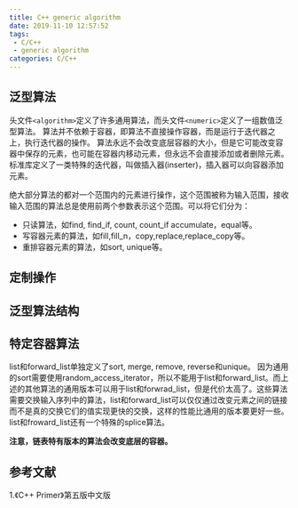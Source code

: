 ```yaml
---
title: C++ generic algorithm
date: 2019-11-10 12:57:52
tags:
 - C/C++
 - generic algorithm
categories: C/C++
---
```



## 泛型算法
头文件`<algorithm>`定义了许多通用算法，而头文件`<numeric>`定义了一组数值泛型算法。
算法并不依赖于容器，即算法不直接操作容器，而是运行于迭代器之上，执行迭代器的操作。
算法永远不会改变底层容器的大小，但是它可能改变容器中保存的元素，也可能在容器内移动元素，但永远不会直接添加或者删除元素。
标准库定义了一类特殊的迭代器，叫做插入器(inserter)，插入器可以向容器添加元素。

绝大部分算法的都对一个范围内的元素进行操作，这个范围被称为输入范围，接收输入范围的算法总是使用前两个参数表示这个范围。可以将它们分为：
- 只读算法，如find, find_if, count, count_if accumulate，equal等。
- 写容器元素的算法，如fill,fill_n，copy,replace,replace_copy等。
- 重排容器元素的算法，如sort, unique等。

## 定制操作

## 泛型算法结构

## 特定容器算法
list和forward_list单独定义了sort, merge, remove, reverse和unique。
因为通用的sort需要使用random_access_iterator，所以不能用于list和forward_list。而上述的其他算法的通用版本可以用于list和forwrad_list，但是代价太高了。这些算法需要交换输入序列中的算法，list和forward_list可以仅仅通过改变元素之间的链接而不是真的交换它们的值实现更快的交换，这样的性能比通用的版本要更好一些。list和froward_list还有一个特殊的splice算法。
![]()
![]()


**注意，链表特有版本的算法会改变底层的容器。**

## 参考文献
1.《C++ Primer》第五版中文版
